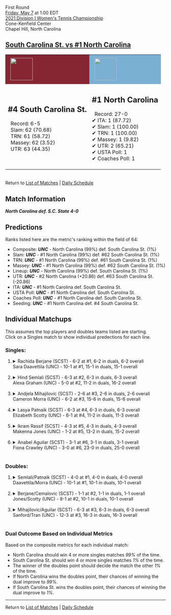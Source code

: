 First Round  
[Friday, May 7](../../schedule/05-07.md) at 1:00 EDT  
[2021 Division I Women's Tennis Championship](../index.md)  
Cone-Kenfield Center  
Chapel Hill, North Carolina  
## [South Carolina St. vs #1 North Carolina](https://www.ncaa.com/game/5833647)  

<table><tr style="background-color: #d9d9d9 !important"><td style="background-color: #862633 !important"><img src="https://www.ncaa.com/sites/default/files/images/logos/schools/s/south-carolina-st.70.png" width="70" height="70" style="padding: 8px;" /></td><td style="background-color: #7BAFD4 !important"><img src="https://www.ncaa.com/sites/default/files/images/logos/schools/n/north-carolina.70.png" width="70" height="70" style="padding: 8px;" /></td></tr><tr>
<td>  

<h2>#4 South Carolina St.</h2>  
&nbsp; Record: 6-5<br>  
&nbsp; Slam: 62 (70.68)<br>  
&nbsp; TRN: 61 (58.72)<br>  
&nbsp; Massey: 62 (3.52)<br>  
&nbsp; UTR: 63 (44.35)<br>  
<br>  

</td>
<td>  

<h2>#1 North Carolina</h2>  
&nbsp; Record: 27-0<br>  
&#10004; ITA: 1 (87.72)<br>  
&#10004; Slam: 1 (100.00)<br>  
&#10004; TRN: 1 (100.00)<br>  
&#10004; Massey: 1 (9.82)<br>  
&#10004; UTR: 2 (65.21)<br>  
&#10004; USTA Poll: 1<br>  
&#10004; Coaches Poll: 1<br>  
<br>  

</td>
</tr></table>  


<br>Return to [List of Matches](../index.md) | [Daily Schedule](../../schedule/05-07.md)

## Match Information  
***North Carolina def. S.C. State 4-0***  

## Predictions  

Ranks listed here are the metric's ranking within the field of 64:  
- Composite: ***UNC*** - North Carolina (99%) def. South Carolina St. (1%)  
- Slam: ***UNC*** - #1 North Carolina (99%) def. #62 South Carolina St. (1%)  
- TRN: ***UNC*** - #1 North Carolina (99%) def. #61 South Carolina St. (1%)  
- Massey: ***UNC*** - #1 North Carolina (99%) def. #62 South Carolina St. (1%)  
- Lineup: ***UNC*** - North Carolina (99%) def. South Carolina St. (1%)  
- UTR: ***UNC*** - #2 North Carolina (+20.86) def. #63 South Carolina St. (-20.86)  
- ITA: ***UNC*** - #1 North Carolina def. South Carolina St.  
- USTA Poll: ***UNC*** - #1 North Carolina def. South Carolina St.  
- Coaches Poll: ***UNC*** - #1 North Carolina def. South Carolina St.  
- Seeding: ***UNC*** - #1 North Carolina def. #4 South Carolina St.  

## Individual Matchups  
This assumes the top players and doubles teams listed are starting.  
Click on a Singles match to show individual predections for each line.  

### Singles:  

<ol>
<li><details>
<summary markdown="span">Rachida Berjane (SCST) - 6-2 at #1, 6-2 in duals, 6-2 overall<br>Sara Daavettila (UNC) - 10-1 at #1, 15-1 in duals, 15-1 overall</summary>
<h4>Predictions</h4><ul>
<li>Composite: <b><i>UNC</i></b> - Daavettila (99%) def. Berjane (1%)</li>  
<li>Slam: <b><i>UNC</i></b> - Daavettila (99%) def. Berjane (1%)</li>  
<li>TRN: <b><i>UNC</i></b> - Daavettila (99%) def. Berjane (1%)</li>  
<li>Massey: <b><i>UNC</i></b> - Daavettila (99%) def. Berjane (1%)</li>  
<li>UTR: <b><i>UNC</i></b> - Daavettila (99%) def. Berjane (1%)</li>  
<li>ITA: <b><i>UNC</i></b> - Daavettila (64.17) def. Berjane (0.00)</li>  
</ul>
</details>&nbsp;</li>
<li><details>
<summary markdown="span">Hind Semlali (SCST) - 6-3 at #2, 6-3 in duals, 6-3 overall<br>Alexa Graham (UNC) - 5-0 at #2, 11-2 in duals, 16-2 overall</summary>
<h4>Predictions</h4><ul>
<li>Composite: <b><i>UNC</i></b> - Graham (99%) def. Semlali (1%)</li>  
<li>Slam: <b><i>UNC</i></b> - Graham (99%) def. Semlali (1%)</li>  
<li>TRN: <b><i>UNC</i></b> - Graham (99%) def. Semlali (1%)</li>  
<li>Massey: <b><i>UNC</i></b> - Graham (99%) def. Semlali (1%)</li>  
<li>UTR: <b><i>UNC</i></b> - Graham (99%) def. Semlali (1%)</li>  
<li>ITA: <b><i>UNC</i></b> - Graham (15.03) def. Semlali (0.00)</li>  
</ul>
</details>&nbsp;</li>
<li><details>
<summary markdown="span">Andjela Mihajilovic (SCST) - 2-6 at #3, 2-6 in duals, 2-6 overall<br>Cameron Morra (UNC) - 6-2 at #3, 15-6 in duals, 15-6 overall</summary>
<h4>Predictions</h4><ul>
<li>Composite: <b><i>UNC</i></b> - Morra (99%) def. Mihajilovic (1%)</li>  
<li>Slam: <b><i>UNC</i></b> - Morra (99%) def. Mihajilovic (1%)</li>  
<li>TRN: <b><i>UNC</i></b> - Morra (99%) def. Mihajilovic (1%)</li>  
<li>Massey: <b><i>UNC</i></b> - Morra (99%) def. Mihajilovic (1%)</li>  
<li>UTR: <b><i>UNC</i></b> - Morra (99%) def. Mihajilovic (1%)</li>  
<li>ITA: <b><i>UNC</i></b> - Morra (20.00) def. Mihajilovic (0.00)</li>  
</ul>
</details>&nbsp;</li>
<li><details>
<summary markdown="span">Lasya Patnaik (SCST) - 6-3 at #4, 6-3 in duals, 6-3 overall<br>Elizabeth Scotty (UNC) - 6-1 at #4, 11-2 in duals, 11-3 overall</summary>
<h4>Predictions</h4><ul>
<li>Composite: <b><i>UNC</i></b> - Scotty (99%) def. Patnaik (1%)</li>  
<li>Slam: <b><i>UNC</i></b> - Scotty (99%) def. Patnaik (1%)</li>  
<li>TRN: <b><i>UNC</i></b> - Scotty (99%) def. Patnaik (1%)</li>  
<li>Massey: <b><i>UNC</i></b> - Scotty (99%) def. Patnaik (1%)</li>  
<li>UTR: <b><i>UNC</i></b> - Scotty (99%) def. Patnaik (1%)</li>  
<li>ITA: <b><i>UNC</i></b> - Scotty (5.93) def. Patnaik (2.21)</li>  
</ul>
</details>&nbsp;</li>
<li><details>
<summary markdown="span">Ikram Rassif (SCST) - 4-3 at #5, 4-3 in duals, 4-3 overall<br>Makenna Jones (UNC) - 1-2 at #5, 13-2 in duals, 15-2 overall</summary>
<h4>Predictions</h4><ul>
<li>Composite: <b><i>UNC</i></b> - Jones (99%) def. Rassif (1%)</li>  
<li>Slam: <b><i>UNC</i></b> - Jones (99%) def. Rassif (1%)</li>  
<li>TRN: <b><i>UNC</i></b> - Jones (99%) def. Rassif (1%)</li>  
<li>Massey: <b><i>UNC</i></b> - Jones (99%) def. Rassif (1%)</li>  
<li>UTR: <b><i>UNC</i></b> - Jones (99%) def. Rassif (1%)</li>  
<li>ITA: <b><i>UNC</i></b> - Jones (18.39) def. Rassif (1.48)</li>  
</ul>
</details>&nbsp;</li>
<li><details>
<summary markdown="span">Anabel Aguilar (SCST) - 3-1 at #6, 3-1 in duals, 3-1 overall<br>Fiona Crawley (UNC) - 3-0 at #6, 23-0 in duals, 25-0 overall</summary>
<h4>Predictions</h4><ul>
<li>Composite: <b><i>UNC</i></b> - Crawley (74%) def. Aguilar (26%)</li>  
<li>Slam: <b><i>UNC</i></b> - Crawley (99%) def. Aguilar (1%)</li>  
<li>TRN: <b><i>UNC</i></b> - Crawley (99%) def. Aguilar (1%)</li>  
<li>Massey: <b><i>SCST</i></b> - Aguilar (99%) def. Crawley (1%)</li>  
<li>UTR: <b><i>UNC</i></b> - Crawley (99%) def. Aguilar (1%)</li>  
<li>ITA: <b><i>UNC</i></b> - Crawley (16.89) def. Aguilar (0.00)</li>  
</ul>
</details>&nbsp;</li>
</ol>

### Doubles:  

<ol>
<li><details>
<summary markdown="span">Semlali/Patnaik (SCST) - 4-0 at #1, 4-0 in duals, 4-0 overall<br>Daavettila/Morra (UNC) - 10-1 at #1, 10-1 in duals, 10-1 overall</summary>
<br>Sorry, we don't have any metrics for this match
</details>&nbsp;</li>
<li><details>
<summary markdown="span">Berjane/Cemalovic (SCST) - 1-1 at #2, 1-1 in duals, 1-1 overall<br>Jones/Scotty (UNC) - 8-1 at #2, 10-1 in duals, 10-1 overall</summary>
<br>Sorry, we don't have any metrics for this match
</details>&nbsp;</li>
<li><details>
<summary markdown="span">Mihajilovic/Aguilar (SCST) - 6-3 at #3, 6-3 in duals, 6-3 overall<br>Sanford/Tran (UNC) - 12-3 at #3, 16-3 in duals, 16-3 overall</summary>
<br>Sorry, we don't have any metrics for this match
</details>&nbsp;</li>
</ol>

### Dual Outcome Based on Individual Metrics  
  
Based on the composite metrics for each individual match:  
- North Carolina should win 4 or more singles matches *99%* of the time.  
- South Carolina St. should win 4 or more singles matches *1%* of the time.  
- The winner of the doubles point should decide the match the other *1%* of the time.  
- If North Carolina wins the doubles point, their chances of winning the dual improve to *99%*.  
- If South Carolina St. wins the doubles point, their chances of winning the dual improve to *1%*.  
  
------

Return to [List of Matches](../index.md) | [Daily Schedule](../../schedule/05-07.md)  
